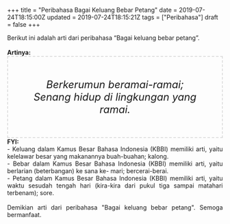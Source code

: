 +++
title = "Peribahasa Bagai Keluang Bebar Petang"
date = 2019-07-24T18:15:00Z
updated = 2019-07-24T18:15:21Z
tags = ["Peribahasa"]
draft = false
+++

<div dir="ltr" style="text-align: left;" trbidi="on"><div style="text-align: justify;">Berikut ini adalah arti dari peribahasa “Bagai keluang bebar petang”.</div><br /><div style="text-align: justify;"><b>Artinya:</b></div><div style="border: 2px dashed #ddd; font-size: 24px; height: auto; margin: 0 auto; padding: 50px; text-align: center; width: auto;"><i>Berkerumun beramai-ramai; Senang hidup di lingkungan yang ramai.</i></div><div style="text-align: justify;"><b>FYI:</b> <br />- Keluang dalam Kamus Besar Bahasa Indonesia (KBBI) memiliki arti, yaitu kelelawar besar yang makanannya buah-buahan; kalong.<br />- Bebar dalam Kamus Besar Bahasa Indonesia (KBBI) memiliki arti, yaitu berlarian (beterbangan) ke sana ke- mari; bercerai-berai.<br />- Petang dalam Kamus Besar Bahasa Indonesia (KBBI) memiliki arti, yaitu waktu sesudah tengah hari (kira-kira dari pukul tiga sampai matahari terbenam); sore.<br /><br /></div><div style="text-align: justify;">Demikian arti dari peribahasa "Bagai keluang bebar petang". Semoga bermanfaat.</div></div>
